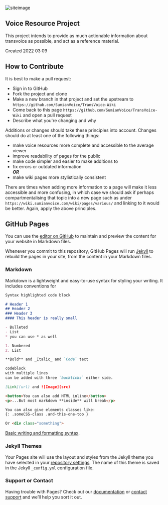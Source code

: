 
![siteimage](/img/site-image01.jpg)

## Voice Resource Project
This project intends to provide as much actionable information about transvoice
as possible, and act as a reference material.

Created 2022 03 09


## How to Contribute
It is best to make a pull request:
- Sign in to GitHub
- Fork the project and clone
- Make a new branch in that project and set the upstream to
  `https://github.com/SumianVoice/TransVoice-Wiki`
- Come back to this page `https://github.com/SumianVoice/TransVoice-Wiki` and
  open a pull request
- Describe what you're changing and why

Additions or changes should take these principles into account. Changes should
do at least one of the following things:
- make voice resources more complete and accessible to the average viewer
- improve readability of pages for the public
- make code simpler and easier to make additions to
- fix errors or outdated information<br> _**OR**_
- make wiki pages more stylistically consistent

There are times when adding more information to a page will make it less
accessible and more confusing, in which case we should ask if perhaps
compartmentalising that topic into a new page such as under
`https://wiki.sumianvoice.com/wiki/pages/various/` and linking to it would be
better. Again, apply the above principles.


## GitHub Pages

You can use the [editor on
GitHub](https://github.com/SumianVoice/Voice-Art-Project/edit/main/README.md) to
maintain and preview the content for your website in Markdown files.

Whenever you commit to this repository, GitHub Pages will run
[Jekyll](https://jekyllrb.com/) to rebuild the pages in your site, from the
content in your Markdown files.

### Markdown

Markdown is a lightweight and easy-to-use syntax for styling your writing. It
includes conventions for

```markdown
Syntax highlighted code block

# Header 1
## Header 2
### Header 3
#### This header is really small

- Bulleted
- List
* you can use * as well

1. Numbered
2. List

**Bold** and _Italic_ and `Code` text

codeblock
with multiple lines
can be added with three `backticks` either side.

[Link](url) and ![Image](src)

<button>You can also add HTML inline</button>
<p>...But most markdown **inside** will break</p>

You can also give elements classes like:
{: .someCSS-class .and-this-one-too }

Or <div class="something">

```

[Basic writing and formatting
syntax](https://docs.github.com/en/github/writing-on-github/getting-started-with-writing-and-formatting-on-github/basic-writing-and-formatting-syntax).

### Jekyll Themes

Your Pages site will use the layout and styles from the Jekyll theme you have
selected in your [repository
settings](https://github.com/SumianVoice/Voice-Art-Project/settings/pages). The
name of this theme is saved in the Jekyll `_config.yml` configuration file.

### Support or Contact

Having trouble with Pages? Check out our
[documentation](https://docs.github.com/categories/github-pages-basics/) or
[contact support](https://support.github.com/contact) and we’ll help you sort it
out.
